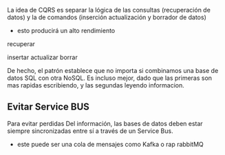 La idea de CQRS es separar la lógica de las consultas (recuperación de datos) y la de comandos (inserción actualización y borrador de datos)
+ esto producirá un alto rendimiento

recuperar


insertar actualizar borrar


De hecho, el patrón establece que no importa si combinamos una base de datos SQL con otra NoSQL.
Es incluso mejor, dado que las primeras son mas rapidas escribiendo, y las segundas leyendo informacion.

## Evitar Service BUS
Para evitar perdidas Del información, las bases de datos deben estar siempre sincronizadas entre sí a través de un Service Bus.
+ este puede ser una cola de mensajes como Kafka o rap rabbitMQ